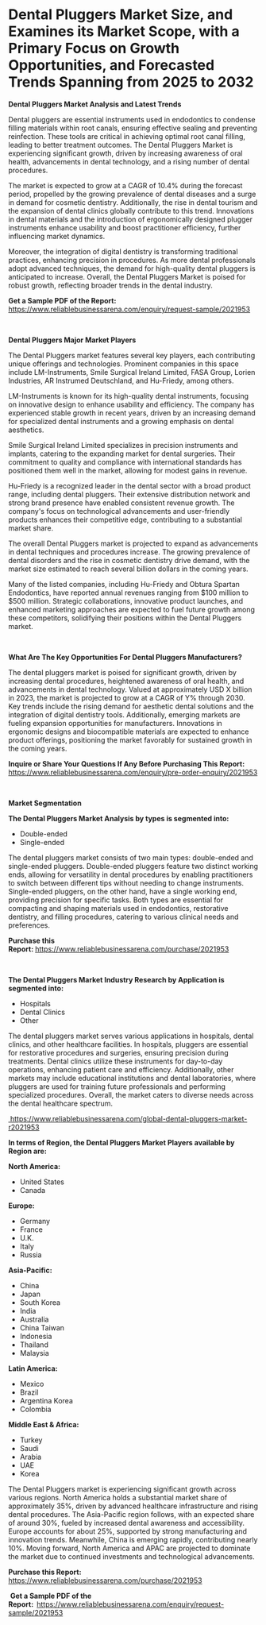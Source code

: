 <p><h1>Dental Pluggers Market Size, and Examines its Market Scope, with a Primary Focus on Growth Opportunities, and Forecasted Trends Spanning from 2025 to 2032</h1></p><p><strong>Dental Pluggers Market Analysis and Latest Trends</strong></p>
<p><p>Dental pluggers are essential instruments used in endodontics to condense filling materials within root canals, ensuring effective sealing and preventing reinfection. These tools are critical in achieving optimal root canal filling, leading to better treatment outcomes. The Dental Pluggers Market is experiencing significant growth, driven by increasing awareness of oral health, advancements in dental technology, and a rising number of dental procedures. </p><p>The market is expected to grow at a CAGR of 10.4% during the forecast period, propelled by the growing prevalence of dental diseases and a surge in demand for cosmetic dentistry. Additionally, the rise in dental tourism and the expansion of dental clinics globally contribute to this trend. Innovations in dental materials and the introduction of ergonomically designed plugger instruments enhance usability and boost practitioner efficiency, further influencing market dynamics. </p><p>Moreover, the integration of digital dentistry is transforming traditional practices, enhancing precision in procedures. As more dental professionals adopt advanced techniques, the demand for high-quality dental pluggers is anticipated to increase. Overall, the Dental Pluggers Market is poised for robust growth, reflecting broader trends in the dental industry.</p></p>
<p><strong>Get a Sample PDF of the Report:&nbsp;</strong> <a href="https://www.reliablebusinessarena.com/enquiry/request-sample/2021953?utm_campaign=2317&utm_medium=2&utm_source=Github&utm_content=ia&utm_term=13042025&utm_id=dental-pluggers">https://www.reliablebusinessarena.com/enquiry/request-sample/2021953</a></p>
<p>&nbsp;</p>
<p><strong>Dental Pluggers Major Market Players</strong></p>
<p><p>The Dental Pluggers market features several key players, each contributing unique offerings and technologies. Prominent companies in this space include LM-Instruments, Smile Surgical Ireland Limited, FASA Group, Lorien Industries, AR Instrumed Deutschland, and Hu-Friedy, among others. </p><p>LM-Instruments is known for its high-quality dental instruments, focusing on innovative design to enhance usability and efficiency. The company has experienced stable growth in recent years, driven by an increasing demand for specialized dental instruments and a growing emphasis on dental aesthetics. </p><p>Smile Surgical Ireland Limited specializes in precision instruments and implants, catering to the expanding market for dental surgeries. Their commitment to quality and compliance with international standards has positioned them well in the market, allowing for modest gains in revenue.</p><p>Hu-Friedy is a recognized leader in the dental sector with a broad product range, including dental pluggers. Their extensive distribution network and strong brand presence have enabled consistent revenue growth. The company's focus on technological advancements and user-friendly products enhances their competitive edge, contributing to a substantial market share.</p><p>The overall Dental Pluggers market is projected to expand as advancements in dental techniques and procedures increase. The growing prevalence of dental disorders and the rise in cosmetic dentistry drive demand, with the market size estimated to reach several billion dollars in the coming years.</p><p>Many of the listed companies, including Hu-Friedy and Obtura Spartan Endodontics, have reported annual revenues ranging from $100 million to $500 million. Strategic collaborations, innovative product launches, and enhanced marketing approaches are expected to fuel future growth among these competitors, solidifying their positions within the Dental Pluggers market.</p></p>
<p>&nbsp;</p>
<p><strong>What Are The Key Opportunities For Dental Pluggers Manufacturers?</strong></p>
<p><p>The dental pluggers market is poised for significant growth, driven by increasing dental procedures, heightened awareness of oral health, and advancements in dental technology. Valued at approximately USD X billion in 2023, the market is projected to grow at a CAGR of Y% through 2030. Key trends include the rising demand for aesthetic dental solutions and the integration of digital dentistry tools. Additionally, emerging markets are fueling expansion opportunities for manufacturers. Innovations in ergonomic designs and biocompatible materials are expected to enhance product offerings, positioning the market favorably for sustained growth in the coming years.</p></p>
<p><strong>Inquire or Share Your Questions If Any Before Purchasing This Report:</strong> <a href="https://www.reliablebusinessarena.com/enquiry/pre-order-enquiry/2021953?utm_campaign=2317&utm_medium=2&utm_source=Github&utm_content=ia&utm_term=13042025&utm_id=dental-pluggers">https://www.reliablebusinessarena.com/enquiry/pre-order-enquiry/2021953</a></p>
<p>&nbsp;</p>
<p><strong>Market Segmentation</strong></p>
<p><strong>The Dental Pluggers Market Analysis by types is segmented into:</strong></p>
<p><ul><li>Double-ended</li><li>Single-ended</li></ul></p>
<p><p>The dental pluggers market consists of two main types: double-ended and single-ended pluggers. Double-ended pluggers feature two distinct working ends, allowing for versatility in dental procedures by enabling practitioners to switch between different tips without needing to change instruments. Single-ended pluggers, on the other hand, have a single working end, providing precision for specific tasks. Both types are essential for compacting and shaping materials used in endodontics, restorative dentistry, and filling procedures, catering to various clinical needs and preferences.</p></p>
<p><strong>Purchase this Report:&nbsp;</strong><a href="https://www.reliablebusinessarena.com/purchase/2021953?utm_campaign=2317&utm_medium=2&utm_source=Github&utm_content=ia&utm_term=13042025&utm_id=dental-pluggers">https://www.reliablebusinessarena.com/purchase/2021953</a></p>
<p>&nbsp;</p>
<p><strong>The Dental Pluggers Market Industry Research by Application is segmented into:</strong></p>
<p><ul><li>Hospitals</li><li>Dental Clinics</li><li>Other</li></ul></p>
<p><p>The dental pluggers market serves various applications in hospitals, dental clinics, and other healthcare facilities. In hospitals, pluggers are essential for restorative procedures and surgeries, ensuring precision during treatments. Dental clinics utilize these instruments for day-to-day operations, enhancing patient care and efficiency. Additionally, other markets may include educational institutions and dental laboratories, where pluggers are used for training future professionals and performing specialized procedures. Overall, the market caters to diverse needs across the dental healthcare spectrum.</p></p>
<p><a href="https://www.reliablebusinessarena.com/global-dental-pluggers-market-r2021953?utm_campaign=2317&utm_medium=2&utm_source=Github&utm_content=ia&utm_term=13042025&utm_id=dental-pluggers">&nbsp;https://www.reliablebusinessarena.com/global-dental-pluggers-market-r2021953</a></p>
<p><strong>In terms of Region, the Dental Pluggers Market Players available by Region are:</strong></p>
<p>
    <p> <strong> North America: </strong>
        <ul>
            <li>United States</li>
            <li>Canada</li>
        </ul>
        </p> 
    <p> <strong> Europe: </strong>
        <ul>
            <li>Germany</li>
            <li>France</li>
            <li>U.K.</li>
            <li>Italy</li>
            <li>Russia</li>
        </ul>
        </p> 
    <p> <strong> Asia-Pacific: </strong>
        <ul>
            <li>China</li>
            <li>Japan</li>
            <li>South Korea</li>
            <li>India</li>
            <li>Australia</li>
            <li>China Taiwan</li>
            <li>Indonesia</li>
            <li>Thailand</li>
            <li>Malaysia</li>
        </ul>
        </p> 
    <p> <strong> Latin America: </strong>
        <ul>
            <li>Mexico</li>
            <li>Brazil</li>
            <li>Argentina Korea</li>
            <li>Colombia</li>
        </ul>
        </p> 
    <p> <strong> Middle East & Africa: </strong>
        <ul>
            <li>Turkey</li>
            <li>Saudi</li>
            <li>Arabia</li>
            <li>UAE</li>
            <li>Korea</li>
        </ul>
    </p>
    </p>
<p><p>The Dental Pluggers market is experiencing significant growth across various regions. North America holds a substantial market share of approximately 35%, driven by advanced healthcare infrastructure and rising dental procedures. The Asia-Pacific region follows, with an expected share of around 30%, fueled by increased dental awareness and accessibility. Europe accounts for about 25%, supported by strong manufacturing and innovation trends. Meanwhile, China is emerging rapidly, contributing nearly 10%. Moving forward, North America and APAC are projected to dominate the market due to continued investments and technological advancements.</p></p>
<p><strong>Purchase this Report: </strong><a href="https://www.reliablebusinessarena.com/purchase/2021953?utm_campaign=2317&utm_medium=2&utm_source=Github&utm_content=ia&utm_term=13042025&utm_id=dental-pluggers">https://www.reliablebusinessarena.com/purchase/2021953</a></p>
<p>&nbsp;<strong>Get a Sample PDF of the Report:&nbsp;&nbsp;</strong><a href="https://www.reliablebusinessarena.com/enquiry/request-sample/2021953?utm_campaign=2317&utm_medium=2&utm_source=Github&utm_content=ia&utm_term=13042025&utm_id=dental-pluggers">https://www.reliablebusinessarena.com/enquiry/request-sample/2021953</a></p>
<p><strong></strong></p>
<p><p></p><p></p><p></p></p>